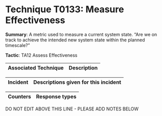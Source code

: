 # Technique T0133: Measure Effectiveness

**Summary**: A metric used to measure a current system state. “Are we on track to achieve the intended new system state within the planned timescale?”

**Tactic**: TA12 Assess Effectiveness 


| Associated Technique | Description |
| --------- | ------------------------- |



| Incident | Descriptions given for this incident |
| -------- | -------------------- |



| Counters | Response types |
| -------- | -------------- |


DO NOT EDIT ABOVE THIS LINE - PLEASE ADD NOTES BELOW